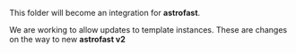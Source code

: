 This folder will become an integration for **astrofast**.

We are working to allow updates to template instances.
These are changes on the way to new **astrofast v2**
